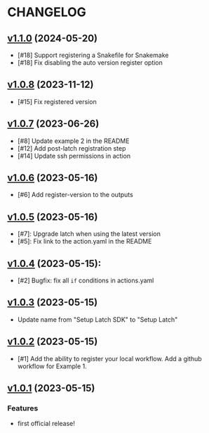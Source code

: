 # CHANGELOG

## [v1.1.0] (2024-05-20)

- [#18] Support registering a Snakefile for Snakemake
- [#18] Fix disabling the auto version register option

[v1.1.0]: https://github.com/fulcrumgenomics/setup-latch/releases/tag/v1.1.0

## [v1.0.8] (2023-11-12)

- [#15] Fix registered version

[v1.0.8]: https://github.com/fulcrumgenomics/setup-latch/releases/tag/v1.0.8

## [v1.0.7] (2023-06-26)

- [#8] Update example 2 in the README
- [#12] Add post-latch registration step
- [#14] Update ssh permissions in action 

[v1.0.7]: https://github.com/fulcrumgenomics/setup-latch/releases/tag/v1.0.7

## [v1.0.6] (2023-05-16)

- [#6] Add register-version to the outputs

[v1.0.6]: https://github.com/fulcrumgenomics/setup-latch/releases/tag/v1.0.6

## [v1.0.5] (2023-05-16)

- [#7]: Upgrade latch when using the latest version
- [#5]: Fix link to the action.yaml in the README

[v1.0.5]: https://github.com/fulcrumgenomics/setup-latch/releases/tag/v1.0.5

## [v1.0.4] (2023-05-15):

- [#2] Bugfix: fix all `if` conditions in actions.yaml

[v1.0.4]: https://github.com/fulcrumgenomics/setup-latch/releases/tag/v1.0.4

## [v1.0.3] (2023-05-15)

- Update name from "Setup Latch SDK" to "Setup Latch"

[v1.0.3]: https://github.com/fulcrumgenomics/setup-latch/releases/tag/v1.0.3

## [v1.0.2] (2023-05-15)

- [#1] Add the ability to register your local workflow. Add a github workflow
  for Example 1.

[v1.0.2]: https://github.com/fulcrumgenomics/setup-latch/releases/tag/v1.0.2

## [v1.0.1] (2023-05-15)

### Features

- first official release!

[v1.0.1]: https://github.com/fulcrumgenomics/setup-latch/releases/tag/v1.0.1

